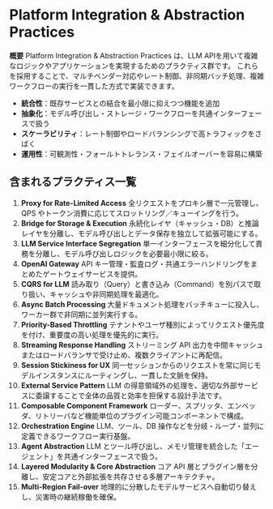 # Platform Integration & Abstraction Practices

**概要**
Platform Integration & Abstraction Practices は、LLM APIを用いて複雑なロジックやアプリケーションを実現するためのプラクティス群です。
これらを採用することで、マルチベンダー対応やレート制御、非同期バッチ処理、複雑ワークフローの実行を一貫した方式で実装できます。

- **統合性**：既存サービスとの結合を最小限に抑えつつ機能を追加
- **抽象化**：モデル呼び出し・ストレージ・ワークフローを共通インターフェースで扱う
- **スケーラビリティ**：レート制御やロードバランシングで高トラフィックをさばく
- **運用性**：可観測性・フォールトトレランス・フェイルオーバーを容易に構築

## 含まれるプラクティス一覧

1. **Proxy for Rate-Limited Access**
   全リクエストをプロキシ層で一元管理し、QPS やトークン消費に応じてスロットリング／キューイングを行う。
2. **Bridge for Storage & Execution**
   永続化レイヤ（キャッシュ・DB）と推論レイヤを分離し、モデル呼び出しとデータ保存を独立して拡張可能にする。
3. **LLM Service Interface Segregation**
   単一インターフェースを細分化して責務を分離し、モデル呼び出しロジックを必要最小限に絞る。
4. **OpenAI Gateway**
   API キー管理・監査ログ・共通エラーハンドリングをまとめたゲートウェイサービスを提供。
5. **CQRS for LLM**
   読み取り（Query）と書き込み（Command）を別パスで取り扱い、キャッシュや非同期処理を最適化。
6. **Async Batch Processing**
   大量ドキュメント処理をバッチキューに投入し、ワーカー群で非同期に並列実行する。
7. **Priority-Based Throttling**
   テナントやユーザ種別によってリクエスト優先度を付け、重要度の高い処理を優先的に実行。
8. **Streaming Response Handling**
   ストリーミング API 出力を中間キャッシュまたはロードバランサで受け止め、複数クライアントに再配信。
9. **Session Stickiness for UX**
   同一セッションからのリクエストを常に同じモデルインスタンスにルーティングし、一貫した文脈を保持。
10. **External Service Pattern**
    LLM の得意領域外の処理を、適切な外部サービスに委譲することで全体の品質と効率を担保する設計手法です。
11. **Composable Component Framework**
     ローダー、スプリッタ、エンベッダ、リトリーバなど機能単位のプラグイン可能コンポーネントで構成。
12. **Orchestration Engine**
    LLM、ツール、DB 操作などを分岐・ループ・並列に定義できるワークフロー実行基盤。
13. **Agent Abstraction**
    LLM とツール呼び出し、メモリ管理を統合した「エージェント」を共通インターフェースで扱う。
14. **Layered Modularity & Core Abstraction**
    コア API 層とプラグイン層を分離し、安定コアと外部拡張を共存させる多層アーキテクチャ。
15. **Multi-Region Fail-over**
    地理的に分散したモデルサービスへ自動切り替えし、災害時の継続稼働を確保。
